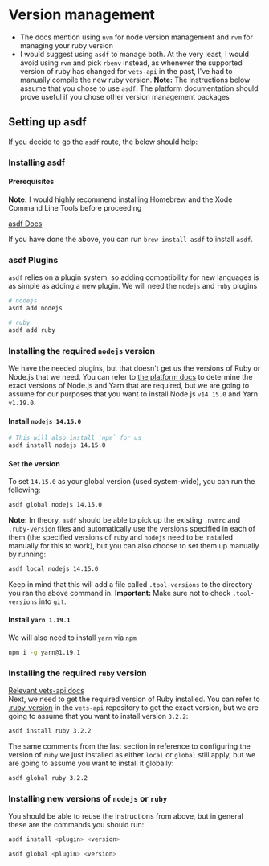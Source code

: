 # Version management
* The docs mention using `nvm` for node version management and `rvm` for managing your ruby version
* I would suggest using `asdf` to manage both. At the very least, I would avoid using `rvm` and pick `rbenv` instead, as whenever the supported version of ruby has changed for `vets-api` in the past, I've had to manually compile the new ruby version. **Note:** The instructions below assume that you chose to use `asdf`. The platform documentation should prove useful if you chose other version management packages

## Setting up asdf
If you decide to go the `asdf` route, the below should help:

### Installing asdf
#### Prerequisites
**Note:** I would highly recommend installing Homebrew and the Xode Command Line Tools before proceeding

[asdf Docs](https://asdf-vm.com/guide/getting-started.html#community-supported-download-methods)

If you have done the above, you can run `brew install asdf` to install `asdf`.

### asdf Plugins
`asdf` relies on a plugin system, so adding compatibility for new languages is as simple as adding a new plugin. We will need the `nodejs` and `ruby` plugins
```sh
# nodejs
asdf add nodejs

# ruby
asdf add ruby
```

### Installing the required `nodejs` version
We have the needed plugins, but that doesn't get us the versions of Ruby or Node.js that we need. You can refer to [the platform docs](https://depo-platform-documentation.scrollhelp.site/developer-docs/setting-up-your-local-frontend-environment#Settingupyourlocalfrontendenvironment-Step1:SetupNode) to determine the exact versions of Node.js and Yarn that are required, but we are going to assume for our purposes that you want to install Node.js `v14.15.0` and Yarn `v1.19.0`.
#### Install `nodejs 14.15.0`
```sh
# This will also install `npm` for us
asdf install nodejs 14.15.0
```

#### Set the version
To set `14.15.0` as your global version (used system-wide), you can run the following:
```sh
asdf global nodejs 14.15.0
```

**Note:** In theory, `asdf` should be able to pick up the existing `.nvmrc` and `.ruby-version` files and automatically use the versions specified in each of them (the specified versions of `ruby` and `nodejs` need to be installed manually for this to work), but you can also choose to set them up manually by running:
```sh
asdf local nodejs 14.15.0
```

Keep in mind that this will add a file called `.tool-versions` to the directory you ran the above command in. **Important:** Make sure not to check `.tool-versions` into `git`.

#### Install `yarn 1.19.1`
We will also need to install `yarn` via `npm`
```sh
npm i -g yarn@1.19.1
```

### Installing the required `ruby` version
[Relevant vets-api docs](https://github.com/department-of-veterans-affairs/vets-api/blob/master/docs/setup/native.md#installing-rvm)  
Next, we need to get the required version of Ruby installed. You can refer to  [.ruby-version](https://github.com/department-of-veterans-affairs/vets-api/blob/master/.ruby-version) in the `vets-api` repository to get the exact version, but we are going to assume that you want to install version `3.2.2`:
```sh
asdf install ruby 3.2.2
```

The same comments from the last section in reference to configuring the version of `ruby` we just installed as either `local` or `global` still apply, but we are going to assume you want to install it globally:
```sh
asdf global ruby 3.2.2
```

### Installing new versions of `nodejs` or `ruby`
You should be able to reuse the instructions from above, but in general these are the commands you should run:
```sh
asdf install <plugin> <version>

asdf global <plugin> <version>
```
